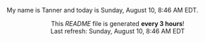 My name is Tanner and today is Sunday, August 10, 8:46 AM EDT.

<p align="center">This <i>README</i> file is generated <b>every 3 hours</b>!</br>Last refresh: Sunday, August 10, 8:46 AM EDT<br /></p>
